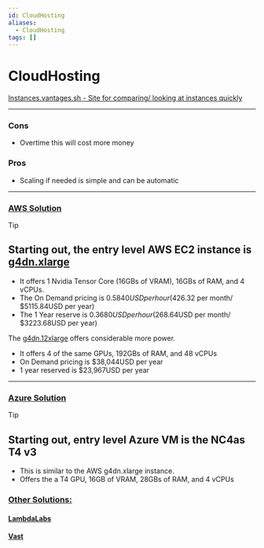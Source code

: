 ```yaml
---
id: CloudHosting
aliases:
  - CloudHosting
tags: []
---
```


# CloudHosting

[Instances.vantages.sh - Site for comparing/ looking at instances quickly](https://instances.vantage.sh/)

---

### Cons

- Overtime this will cost more money

### Pros

- Scaling if needed is simple and can be automatic

---

### <u>AWS Solution</u>

> [!TIP]
>
> ## Starting out, the entry level AWS EC2 instance is [g4dn.xlarge](https://instances.vantage.sh/aws/ec2/g4dn.xlarge)
>
> - It offers 1 Nvidia Tensor Core (16GBs of VRAM), 16GBs of RAM, and 4 vCPUs.
> - The On Demand pricing is $0.5840USD per hour ($426.32 per month/ $5115.84USD per year)
> - The 1 Year reserve is $0.3680USD per hour ($268.64USD per month/ $3223.68USD per year)

The [g4dn.12xlarge](https://instances.vantage.sh/aws/ec2/g4dn.12xlarge?region=ca-central-1&os=linux&cost_duration=annually&reserved_term=Standard.noUpfront) offers considerable more power.

- It offers 4 of the same GPUs, 192GBs of RAM, and 48 vCPUs
- On Demand pricing is $38,044USD per year
- 1 year reserved is $23,967USD per year

---

### <u>Azure Solution</u>

> [!TIP]
>
> ## Starting out, entry level Azure VM is the NC4as T4 v3
>
> - This is similar to the AWS g4dn.xlarge instance.
> - Offers the a T4 GPU, 16GB of VRAM, 28GBs of RAM, and 4 vCPUs

### <u>Other Solutions:</u>

#### [LambdaLabs](https://lambdalabs.com/)

#### [Vast](https://vast.ai/)
